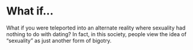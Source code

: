 # What if...

What if you were teleported into an alternate reality where sexuality had nothing to do with dating? In fact, in this society, people view the idea of “sexuality” as just another form of bigotry. 

